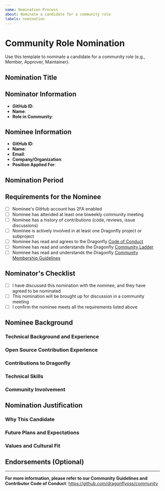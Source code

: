 ```yaml
---
name: Nomination Process
about: Nominate a candidate for a community role
labels: nomination
---
```


# Community Role Nomination

Use this template to nominate a candidate for a community role (e.g., Member, Approver, Maintainer).

<!-- Placeholder: Provide any additional context or description about this nomination. -->

## Nomination Title
<!-- e.g.: Member/Approver/Maintainer Nomination for @username -->

## Nominator Information

- **GitHub ID**: <!-- Your GitHub username -->
- **Name**: <!-- Your full name -->
- **Role in Community**: <!-- Your current role (Member/Approver/Maintainer) -->

## Nominee Information

- **GitHub ID**: <!-- Nominee's GitHub username -->
- **Name**: <!-- Nominee's full name -->
- **Email**: <!-- Nominee's email address -->
- **Company/Organization**: <!-- Nominee's current organization -->
- **Position Applied For**: <!-- Member / Approver / Maintainer -->

## Nomination Period
<!-- e.g.: 2025-07-01 to 2025-07-07 (must be open for 7 days) -->

## Requirements for the Nominee

- [ ] Nominee's GitHub account has 2FA enabled
- [ ] Nominee has attended at least one biweekly community meeting
- [ ] Nominee has a history of contributions (code, reviews, issue discussions)
- [ ] Nominee is actively involved in at least one Dragonfly project or subproject
- [ ] Nominee has read and agrees to the Dragonfly [Code of Conduct](https://github.com/dragonflyoss/community/blob/master/CODE_OF_CONDUCT.md)
- [ ] Nominee has read and understands the Dragonfly [Community Ladder](https://github.com/dragonflyoss/community/blob/master/COMMUNITY_LADDER.md)
- [ ] Nominee has read and understands the Dragonfly [Community Membership Guidelines](https://github.com/dragonflyoss/community/blob/master/COMMUNITY_MEMBERSHIP.md)

## Nominator's Checklist

- [ ] I have discussed this nomination with the nominee, and they have agreed to be nominated
- [ ] This nomination will be brought up for discussion in a community meeting
- [ ] I confirm the nominee meets all the requirements listed above

## Nominee Background

### Technical Background and Experience
<!-- Please briefly describe the nominee's technical background and professional experience -->

### Open Source Contribution Experience
<!-- Describe the nominee's most significant open source contributions and roles they have taken -->

### Contributions to Dragonfly
<!-- List the nominee's contributions to Dragonfly (PRs, issues, documentation, bug fixes, etc.) with specific links -->

### Technical Skills
<!-- Describe the nominee's strongest technology stack and expertise -->

### Community Involvement
<!-- Describe the nominee's experience in community management, collaboration, or governance -->

## Nomination Justification

### Why This Candidate
<!-- Explain why this candidate is being nominated and what makes them a good fit for the role -->

### Future Plans and Expectations
<!-- Outline the nominee's plans and goals for the community if accepted -->

### Values and Cultural Fit
<!-- Describe how the nominee aligns with the community's values of inclusiveness, collaboration, and open source principles -->

## Endorsements (Optional)
<!-- List any maintainers who endorse this nomination -->

---

**For more information, please refer to our Community Guidelines and Contributor Code of Conduct**: <https://github.com/dragonflyoss/community>
